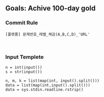 ## Goals: Achive 100-day gold

### Commit Rule
```
[플랫폼] 문제번호_레벨_체감(A,B,C,D)_'URL'
```
<br/>

### Input Templete
```
n = int(input())
s = str(input())  

n, m, k = list(map(int, input().split()))
data = list(map(int,input().split()))
data = sys.stdin.readline.rstrip()
```
